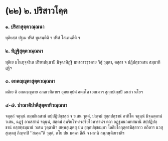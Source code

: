 <h1>(๒๒) ๒. ปริสาวโคฺค</h1>
<h3>๑. ปริสาสุตฺตวณฺณนา</h3>
<p> ทุติยสฺส  ปฐเม ปริสํ ทูเสนฺตีติ ฯ ปริสํ โสเภนฺตีติ ฯ</p>


<h3>๒. ทิฎฺฐิสุตฺตวณฺณนา</h3>
<p> ทุติเย มโนทุจฺจริเต ปริยาปนฺนาปิ มิจฺฉาทิฎฺฐิ มหาสาวชฺชตาย วิสุํ วุตฺตา, ตสฺสา จ ปฎิปกฺขวเสน สมฺมาทิฎฺฐิฯ</p>


<h3>๓. อกตญฺญุตาสุตฺตวณฺณนา</h3>
<p> ตติเย  ติ อกตญฺญุตาย อกตเวทิตายฯ อุภยเมฺปตํ อตฺถโต เอกเมวฯ สุกฺกปเกฺขปิ เอเสว นโยฯ</p>


<h3>๔-๗. ปาณาติปาตีสุตฺตาทิวณฺณนา</h3>
<p> จตุตฺถํ จตุนฺนํ กมฺมกิเลสานํ ตปฺปฎิปกฺขสฺส จ วเสน วุตฺตํ, ปญฺจมํ สุกฺกปกฺขานํ อาทิโต จตุนฺนํ มิจฺฉตฺตานํ วเสน, ฉฎฺฐํ อวเสสานํ จตุนฺนํ, สตฺตมํ อนริยโวหารอริยโวหารานํฯ ตถา  อฎฺฐมนวมทสมานิ สปฺปฎิปกฺขานํ อสฺสทฺธมฺมานํ วเสน วุตฺตานิฯ สพฺพสุเตฺตสุ ปน สุกฺกปกฺขธมฺมา โลกิยโลกุตฺตรมิสฺสกาว กถิตาฯ นวสุ สุเตฺตสุ กิญฺจาปิ ‘‘สเคฺค’’ติ วุตฺตํ, ตโย ปน มคฺคา ตีณิ จ ผลานิ ลพฺภนฺติเยวาติฯ</p>

</p>





